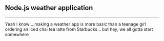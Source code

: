 ## Node.js weather application
----

Yeah I know ...making a weather app is more basic than a teenage girl ordering an iced chai tea latte from Starbucks... but hey, we all gotta start somewhere